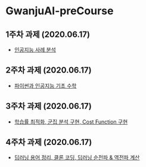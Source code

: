 # GwanjuAI-preCourse
## 1주차 과제 (2020.06.17)
+ [인공지능 사례 분석](https://github.com/aopoppopopo/GwanjuAI-preCourse/blob/master/1%EC%A3%BC%EC%B0%A8_%EA%B3%BC%EC%A0%9C.ipynb)
## 2주차 과제 (2020.06.17)
+ [파이썬과 인공지능 기초 수학](https://github.com/aopoppopopo/GwanjuAI-preCourse/blob/master/2%EC%A3%BC%EC%B0%A8_%EA%B3%BC%EC%A0%9C.ipynb)
## 3주차 과제 (2020.06.17)
+ [학습률 최적화, 군집 분석 구현, Cost Function 구현](https://github.com/aopoppopopo/GwanjuAI-preCourse/blob/master/3%EC%A3%BC%EC%B0%A8_%EA%B3%BC%EC%A0%9C.ipynb)
## 4주차 과제 (2020.06.17)
+ [딥러닝 용어 정리, 클론 코딩, 딥러닝 순전파 & 역전파 계산](https://github.com/aopoppopopo/GwanjuAI-preCourse/blob/master/4%EC%A3%BC%EC%B0%A8_%EA%B3%BC%EC%A0%9C.ipynb)
